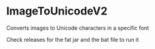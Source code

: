 # ImageToUnicodeV2
Converts images to Unicode characters in a specific font

Check releases for the fat jar and the bat file to run it 
